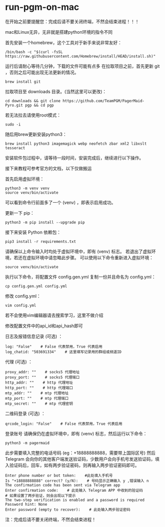 # run-pgm-on-mac
在开始之前要提醒您：完成后请不要关闭终端，不然会结束进程！！！


mac和Linux无异，无非就是搭建python环境的指令不同

首先安装一个homebrew，这个工具对于新手来说非常友好：

```
/bin/bash -c "$(curl -fsSL https://raw.githubusercontent.com/Homebrew/install/HEAD/install.sh)"
```

运行后请耐心等待几分钟，下载的文件可能有点多
在拉取项目之前，首先更新 git ，否则之后可能出现无法更新的情况。

```
brew install git
```

拉取项目至 downloads 目录。(当然这里可以更改)：

```
cd downloads && git clone https://github.com/TeamPGM/PagerMaid-Pyro.git pgp && cd pgp
```

若无法拉去请使用root模式：

```
sudo -i
```

随后用brew更新安装python3：

```
brew install python3 imagemagick webp neofetch zbar xml2 libxslt tesseract
```

安装软件包过程中，请等待一段时间，安装完成后，继续进行以下操作。

接下来教程可参考官方的文档，以下仅做搬运

首先启用虚拟环境：

```
python3 -m venv venv
source venv/bin/activate
```

可以看到命令行前面多了一个 (venv) ，即表示启用成功。

更新一下 pip：
```
python3 -m pip install --upgrade pip
```

接下来安装 Python 依赖包：
```
pip3 install -r requirements.txt
```

请确保以上命令输入时均处于虚拟环境中，即有 (venv) 标志。
若退出了虚拟环境，若还在虚拟环境中请忽略此步骤。
可以使用以下命令重新进入虚拟环境：

```
source venv/bin/activate
```

执行以下命令，将配置文件 config.gen.yml 复制一份并且命名为 config.yml：

```
cp config.gen.yml config.yml
```

修改 config.yml：

```
vim config.yml
```

若不会使用vim编辑器请去搜索学习，这里不做介绍

修改配置文件中的api_id和api_hash即可

日志及报错信息记录 (可选) ：
```
log: "False"    # False 代表禁用，True 代表启用
log_chatid: "503691334"    # 这里填写记录用的群组或频道ID
```
代理 (可选) ：
```
proxy_addr: ""    # socks5 代理地址
proxy_port: ""    # socks5 代理端口
http_addr: ""    # http 代理地址
http_port: ""    # http 代理端口
mtp_addr: ""    # mtp 代理地址
mtp_port: ""    # mtp 代理端口
mtp_secret: ""    # mtp 代理密钥
```

二维码登录 (可选) ：
```
qrcode_login: "False"    # False 代表禁用，True 代表启用
```
登录账号
请确保仍在虚拟环境中，即有 (venv) 标志，然后运行以下命令：

```
python3 -m pagermaid
```

此步需要填入完整的电话号码 (eg：+18888888888，需要带上国际区号) 然后 Telegram 会向你的其他客户端发送验证码，少数用户会向手机号发送验证码，填入验证码后，回车，如有两步验证密码，则再输入两步验证密码即可。

```
Enter phone number or bot token:    #此处填入手机号
Is "+18888888888" correct? (y/N):    # 号码显示正确输入 y ,错误输入 n
The confirmation code has been sent via Telegram app
Enter confirmation code:    # 此处输入 Telegram APP 中收到的验证码
# 如果设置了两步验证，则会出现以下提示
The two-step verification is enabled and a password is required
Password hint: None
Enter password (empty to recover):    # 此处输入两步验证密码
```
注：完成后请不要关闭终端，不然会结束进程！
